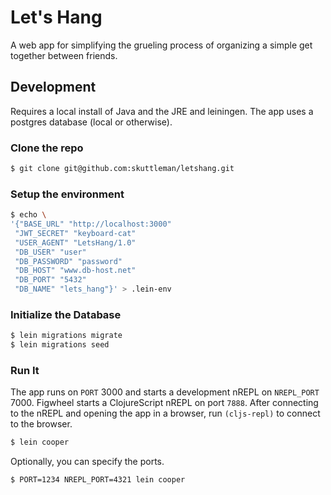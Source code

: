 # Let's Hang

A web app for simplifying the grueling process of organizing a simple get together between friends.

## Development

Requires a local install of Java and the JRE and leiningen. The app uses a postgres
database (local or otherwise).

### Clone the repo
```bash
$ git clone git@github.com:skuttleman/letshang.git
```
### Setup the environment

```bash
$ echo \
'{"BASE_URL" "http://localhost:3000"
 "JWT_SECRET" "keyboard-cat"
 "USER_AGENT" "LetsHang/1.0"
 "DB_USER" "user"
 "DB_PASSWORD" "password"
 "DB_HOST" "www.db-host.net"
 "DB_PORT" "5432"
 "DB_NAME" "lets_hang"}' > .lein-env
```

### Initialize the Database

```bash
$ lein migrations migrate
$ lein migrations seed
```

### Run It

The app runs on `PORT` 3000 and starts a development nREPL on `NREPL_PORT` 7000. Figwheel starts a ClojureScript nREPL
on port `7888`. After connecting to the nREPL and opening the app in a browser, run `(cljs-repl)` to connect to the
browser.

```bash
$ lein cooper
```

Optionally, you can specify the ports.

```bash
$ PORT=1234 NREPL_PORT=4321 lein cooper
```
